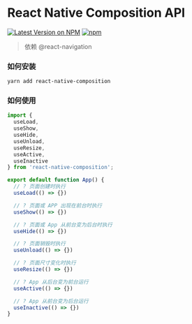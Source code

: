 # React Native Composition API

[![Latest Version on NPM](https://img.shields.io/npm/v/react-native-composition.svg?style=flat-square)](https://npmjs.com/package/react-native-composition)
[![npm](https://img.shields.io/npm/dt/react-native-composition.svg?style=flat-square)](https://www.npmjs.com/package/react-native-composition)

> 依赖 @react-navigation

### 如何安装

``` sh
yarn add react-native-composition
```

### 如何使用

``` js
import {
  useLoad,
  useShow,
  useHide,
  useUnload,
  useResize,
  useActive,
  useInactive
} from 'react-native-composition';

export default function App() {
  // ? 页面创建时执行
  useLoad(() => {})

  // ? 页面或 APP 出现在前台时执行
  useShow(() => {})

  // ? 页面或 App 从前台变为后台时执行
  useHide(() => {})

  // ? 页面销毁时执行
  useUnload(() => {})

  // ? 页面尺寸变化时执行
  useResize(() => {})

  // ? App 从后台变为前台运行
  useActive(() => {})

  // ? App 从前台变为后台运行
  useInactive(() => {})
}
```
